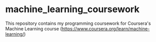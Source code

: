 # machine_learning_coursework

This repository contains my programming coursework for Coursera's Machine Learning course (https://www.coursera.org/learn/machine-learning/)
